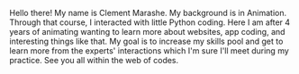 Hello there! My name is Clement Marashe. My background is in Animation. Through that course, I interacted with little Python coding. Here I am after 4 years of animating wanting to learn more about websites, app coding, and interesting things like that.
My goal is to increase my skills pool and get to learn more from the experts' interactions which I'm sure I'll meet during my practice. See you all within the web of codes.
